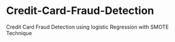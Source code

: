 # Credit-Card-Fraud-Detection
Credit Card Fraud Detection using logistic Regression with SMOTE Technique
